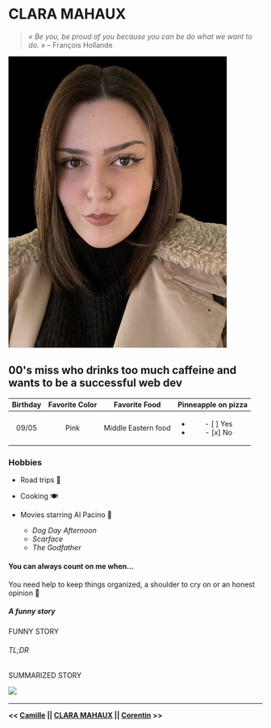 # CLARA MAHAUX
 >*« Be you, be proud of you because you can be do what we want to do. »* – François Hollande  
 
 ![My picture](IMG_2707.jpg)
 ## 00's miss who drinks too much caffeine and wants to be a successful web dev
 
 | Birthday | Favorite Color | Favorite Food | Pinneapple on pizza |
 | :------: | :------------: | :-----------: | :-----------------: |
 | 09/05   | Pink | Middle Eastern food | <ul><li> - [ ] Yes </li><li> - [x] No </li></ul>|
 
 ### Hobbies  
 
 * Road trips 🚗
 * Cooking 🍽
 * Movies starring Al Pacino 🎥
 
    * *Dog Day Afternoon*
    * *Scarface*
    * *The Godfather*

#### You can always count on me when...
You need help to keep things organized, a shoulder to cry on or an honest opinion 🤝
 
##### A funny story 
FUNNY STORY

###### TL;DR 
SUMMARIZED STORY

![](https://media.giphy.com/media/QBGfW8HqzXzYDojCqo/giphy.gif)

---
**<< [Camille](https://github.com/CMarchandon?tab=repositories) || [CLARA MAHAUX](https://github.com/clamaha/markdown-challenge) || [Corentin](https://github.com/corentinnys/markdown-challenge) >>**

